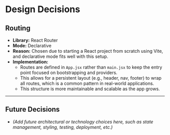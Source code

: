 # Design Decisions

## Routing
- **Library:** React Router
- **Mode:** Declarative
- **Reason:** Chosen due to starting a React project from scratch using Vite, and declarative mode fits well with this setup.
- **Implementation:**
  - Routes are defined in `App.jsx` rather than `main.jsx` to keep the entry point focused on bootstrapping and providers.
  - This allows for a persistent layout (e.g., header, nav, footer) to wrap all routes, which is a common pattern in real-world applications.
  - This structure is more maintainable and scalable as the app grows.

---

## Future Decisions
- *(Add future architectural or technology choices here, such as state management, styling, testing, deployment, etc.)*